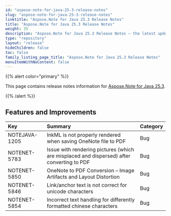 ```yaml
---
id: "aspose-note-for-java-25-3-release-notes"
slug: "aspose-note-for-java-25-3-release-notes"
linktitle: "Aspose.Note for Java 25.3 Release Notes"
title: "Aspose.Note for Java 25.3 Release Notes"
weight: 35
description: "Aspose.Note for Java 25.3 Release Notes – the latest updates and fixes."
type: "repository"
layout: "release"
hideChildren: false
toc: false
family_listing_page_title: "Aspose.Note for Java 25.3 Release Notes"
menuItemWithNoContent: false
---
```


{{% alert color="primary" %}}

This page contains release notes information for [Aspose.Note for Java 25.3](https://releases.aspose.com/note/java/25-3/).

{{% /alert %}}

## **Features and Improvements**

|**Key**|**Summary**|**Category**|
| :- | :- | :- |
|NOTEJAVA-1205|InkML is not properly rendered when saving OneNote file to PDF|Bug|
|NOTENET-5783|Issue with rendering pictures (which are misplaced and dispersed) after converting to PDF|Bug|
|NOTENET-5850|OneNote to PDF Conversion – Image Artifacts and Layout Distortion|Bug|
|NOTENET-5846|Link/anchor text is not correct for unicode characters|Bug|
|NOTENET-5854|Incorrect text handling for differently formatted chinese characters|Bug|
